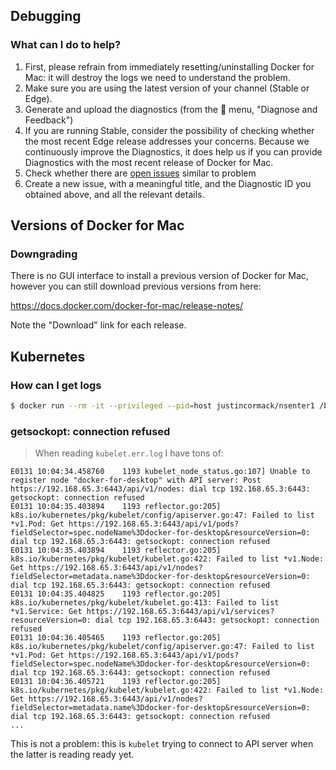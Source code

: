 ## Debugging
### What can I do to help?
1. First, please refrain from immediately resetting/uninstalling Docker for Mac:
   it will destroy the logs we need to understand the problem.
2. Make sure you are using the latest version of your channel (Stable or Edge).
3. Generate and upload the diagnostics (from the :whale: menu,
   "Diagnose and Feedback")
4. If you are running Stable, consider the possibility of checking whether the
   most recent Edge release addresses your concerns.  Because we continuously
   improve the Diagnostics, it does help us if you can provide Diagnostics with
   the most recent release of Docker for Mac.
5. Check whether there are [open
   issues](https://github.com/docker/for-mac/issues) similar to problem
6. Create a new issue, with a meaningful title, and the Diagnostic ID you
   obtained above, and all the relevant details.

## Versions of Docker for Mac
### Downgrading
There is no GUI interface to install a previous version of Docker for Mac,
however you can still download previous versions from here:

https://docs.docker.com/docker-for-mac/release-notes/

Note the "Download" link for each release.

## Kubernetes
### How can I get logs
```sh
$ docker run --rm -it --privileged --pid=host justincormack/nsenter1 /bin/sh -c "cat /var/log/kubelet.err.log"
```

### getsockopt: connection refused
> When reading `kubelet.err.log` I have tons of:
```
E0131 10:04:34.458760    1193 kubelet_node_status.go:107] Unable to register node "docker-for-desktop" with API server: Post https://192.168.65.3:6443/api/v1/nodes: dial tcp 192.168.65.3:6443: getsockopt: connection refused
E0131 10:04:35.403894    1193 reflector.go:205] k8s.io/kubernetes/pkg/kubelet/config/apiserver.go:47: Failed to list *v1.Pod: Get https://192.168.65.3:6443/api/v1/pods?fieldSelector=spec.nodeName%3Ddocker-for-desktop&resourceVersion=0: dial tcp 192.168.65.3:6443: getsockopt: connection refused
E0131 10:04:35.403894    1193 reflector.go:205] k8s.io/kubernetes/pkg/kubelet/kubelet.go:422: Failed to list *v1.Node: Get https://192.168.65.3:6443/api/v1/nodes?fieldSelector=metadata.name%3Ddocker-for-desktop&resourceVersion=0: dial tcp 192.168.65.3:6443: getsockopt: connection refused
E0131 10:04:35.404825    1193 reflector.go:205] k8s.io/kubernetes/pkg/kubelet/kubelet.go:413: Failed to list *v1.Service: Get https://192.168.65.3:6443/api/v1/services?resourceVersion=0: dial tcp 192.168.65.3:6443: getsockopt: connection refused
E0131 10:04:36.405465    1193 reflector.go:205] k8s.io/kubernetes/pkg/kubelet/config/apiserver.go:47: Failed to list *v1.Pod: Get https://192.168.65.3:6443/api/v1/pods?fieldSelector=spec.nodeName%3Ddocker-for-desktop&resourceVersion=0: dial tcp 192.168.65.3:6443: getsockopt: connection refused
E0131 10:04:36.405721    1193 reflector.go:205] k8s.io/kubernetes/pkg/kubelet/kubelet.go:422: Failed to list *v1.Node: Get https://192.168.65.3:6443/api/v1/nodes?fieldSelector=metadata.name%3Ddocker-for-desktop&resourceVersion=0: dial tcp 192.168.65.3:6443: getsockopt: connection refused
...
```

This is not a problem: this is `kubelet` trying to connect to API server when
the latter is reading ready yet.
